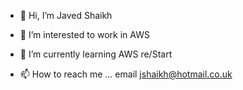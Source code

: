 - 👋 Hi, I’m Javed Shaikh
- 👀 I’m interested to work in AWS 
- 🌱 I’m currently learning AWS re/Start

- 📫 How to reach me ... email jshaikh@hotmail.co.uk

<!---
javedahmed78/javedahmed78 is a ✨ special ✨ repository because its `README.md` (this file) appears on your GitHub profile.
You can click the Preview link to take a look at your changes.
--->
